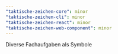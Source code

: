 ```yaml
---
"taktische-zeichen-core": minor
"taktische-zeichen-cli": minor
"taktische-zeichen-react": minor
"taktische-zeichen-web-component": minor
---
```


Diverse Fachaufgaben als Symbole

